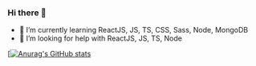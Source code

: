 ### Hi there 👋


- 🌱 I’m currently learning ReactJS, JS, TS, CSS, Sass, Node, MongoDB
- 🤔 I’m looking for help with ReactJS, JS, TS, Node


[[![Anurag's GitHub stats](https://github-readme-stats.vercel.app/api?username=rodolfomariano)](https://github.com/anuraghazra/github-readme-stats)
